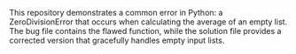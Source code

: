 This repository demonstrates a common error in Python: a ZeroDivisionError that occurs when calculating the average of an empty list.  The bug file contains the flawed function, while the solution file provides a corrected version that gracefully handles empty input lists.